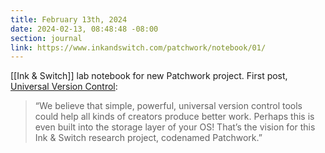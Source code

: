 ```yaml
---
title: February 13th, 2024
date: 2024-02-13, 08:48:48 -08:00
section: journal
link: https://www.inkandswitch.com/patchwork/notebook/01/
---
```

[[Ink & Switch]] lab notebook for new Patchwork project. First post, [Universal Version Control](https://www.inkandswitch.com/patchwork/notebook/01/):

> “We believe that simple, powerful, universal version control tools could help all kinds of creators produce better work. Perhaps this is even built into the storage layer of your OS! That’s the vision for this Ink & Switch research project, codenamed Patchwork.”

